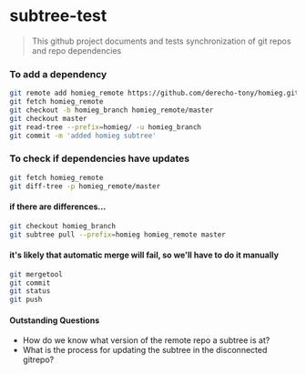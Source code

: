 subtree-test
============

> This github project documents and tests synchronization of git repos and repo dependencies

### To add a dependency

```sh
git remote add homieg_remote https://github.com/derecho-tony/homieg.git
git fetch homieg_remote
git checkout -b homieg_branch homieg_remote/master
git checkout master
git read-tree --prefix=homieg/ -u homieg_branch
git commit -m 'added homieg subtree'
```

### To check if dependencies have updates

```sh
git fetch homieg_remote
git diff-tree -p homieg_remote/master
```

#### if there are differences...

```sh
git checkout homieg_branch
git subtree pull --prefix=homieg homieg_remote master
```

#### it's likely that automatic merge will fail, so we'll have to do it manually

```sh
git mergetool
git commit
git status
git push
```

#### Outstanding Questions
- How do we know what version of the remote repo a subtree is at?
- What is the process for updating the subtree in the disconnected gitrepo?
